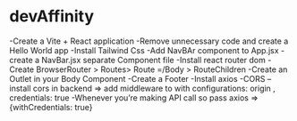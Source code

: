 # devAffinity 

-Create a Vite + React application 
-Remove unnecessary code and create a Hello World app
-Install Tailwind Css
-Add NavBAr component to App.jsx
-create a NavBar.jsx separate Component file 
-Install react router dom
-Create BrowserRouter > Routes> Route =/Body > RouteChildren
-Create an Outlet in your Body Component 
-Create a Footer
-Install axios 
-CORS – install cors in backend => add middleware to with configurations: origin , credentials: true
-Whenever you’re making API call so pass axios => {withCredentials: true}